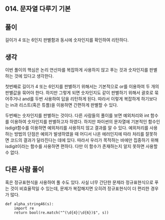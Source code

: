 ## 014. 문자열 다루기 기본

## 풀이

길이가 4 또는 6인지 판별함과 동시에 숫자인지를 확인하여 리턴하다.

## 생각

이번 풀이의 핵심은 논리 연산자를 복잡하게 사용하지 않고 푸는 것과 숫자인지를 판별하는 것에 있다고 생각한다.

첫번째로 길이가 4 또는 6인지를 판별하기 위해서는 기본적으로 or를 이용하여 두 개의 판별값을 묶어야 한다.
하지만 그렇게 되면 숫자인지도 같이 판별하기 위해서 괄호로 묶어주거나 and를 두번 사용하여 답을 리턴하게 된다.
따라서 이렇게 복잡하게 하기보다는 in과 리스트(혹은 튜플)을 이용하면 간편하게 판별할 수 있다.

두번째는 숫자인지를 판별하는 것이다.
다른 사람들의 풀이를 보면 예외처리와 int 함수를 이용하여 숫자인지를 판별하고자 하였다.
하지만 파이썬의 문자열에 기본적인 함수인 isdigit함수를 이용하면 예외처리를 사용하지 않고 결과를 알 수 있다.
예외처리를 사용하는 방법의 단점은 예외가 발생하였을 때 어디서 나온 에러인지에 따라 처리를 잘못하면 코드의 결과가 달라진다는 데에 있다.
따라서 우리가 목적하는 바에만 집중하기 위해 isdigit이라는 함수를 사용하면 편하다.
다만 이 함수가 존재하는지 알지 못하면 사용할 수 없다.

## 다른 사람 풀이

혹은 정규표현식을 사용하여 풀 수도 있다.
사실 너무 간단한 문제라 정규표현식으로 푸는 것이 비효율적일 수 있는데, 문제가 복잡해지면 오히려 정규표현식이 더 편리한 경우가 많다.

```
def alpha_string46(s):
    import re
    return bool(re.match("^(\d{4}|\d{6})$", s))
```